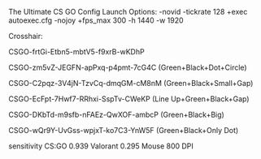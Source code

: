 The Ultimate CS GO Config
Launch Options:
-novid -tickrate 128 +exec autoexec.cfg -nojoy +fps_max 300 -h 1440 -w 1920

Crosshair:

CSGO-frtGi-Etbn5-mbtV5-f9xrB-wKDhP

CSGO-zm5vZ-JEGFN-apPxq-p4pmt-7cG4C (Green+Black+Dot+Circle)

CSGO-C2pqz-3V4jN-TzvCq-dmqGM-cM8nM (Green+Black+Small+Gap)

CSGO-EcFpt-7Hwf7-RRhxi-SspTv-CWeKP (Line Up+Green+Black+Gap)

CSGO-DKbTd-m9sfb-nFAEz-QwXOF-ambcP (Green+Black+Big)

CSGO-wQr9Y-UvGss-wpjxT-ko7C3-YnW5F (Green+Black+Only Dot)

sensitivity
CS:GO 0.939
Valorant 0.295
Mouse 800 DPI
